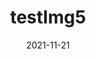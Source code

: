 ---
slug: "/images/testimg5"
date: "2021-11-21"
title: "testImg5"
type: "Image post"
img: ../images/0001.png
---